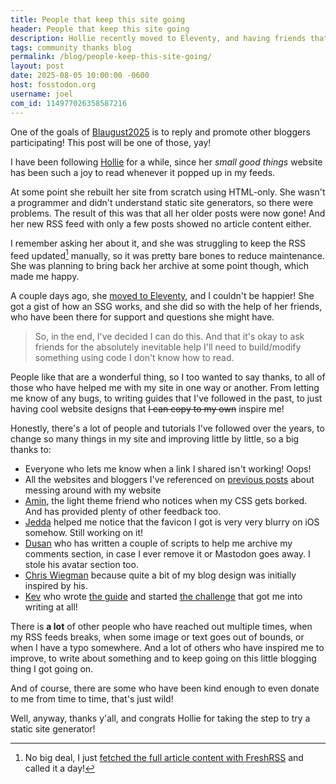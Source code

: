 ```yaml
---
title: People that keep this site going
header: People that keep this site going
description: Hollie recently moved to Eleventy, and having friends that help out and encourage you to improve is a great thing.
tags: community thanks blog
permalink: /blog/people-keep-this-site-going/
layout: post
date: 2025-08-05 10:00:00 -0600
host: fosstodon.org
username: joel
com_id: 114977026358587216
---
```


One of the goals of [Blaugust2025](/blog/blaugust-2025) is to reply and promote other bloggers participating! This post will be one of those, yay!

I have been following [Hollie](https://hollie.eilloh.net) for a while, since her *small good things* website has been such a joy to read whenever it popped up in my feeds. 

At some point she rebuilt her site from scratch using HTML-only. She wasn't a programmer and didn't understand static site generators, so there were problems. The result of this was that all her older posts were now gone! And her new RSS feed with only a few posts showed no article content either.

I remember asking her about it, and she was struggling to keep the RSS feed updated[^1] manually, so it was pretty bare bones to reduce maintenance. She was planning to bring back her archive at some point though, which made me happy.

[^1]:No big deal, I just [fetched the full article content with FreshRSS](/blog/freshrss) and called it a day!

A couple days ago, she [moved to Eleventy](https://hollie.eilloh.net/blog/2025/08/02/), and I couldn't be happier! She got a gist of how an SSG works, and she did so with the help of her friends, who have been there for support and questions she might have.

> So, in the end, I've decided I can do this. And that it's okay to ask friends for the absolutely inevitable help I'll need to build/modify something using code I don't know how to read.

People like that are a wonderful thing, so I too wanted to say thanks, to all of those who have helped me with my site in one way or another. From letting me know of any bugs, to writing guides that I've followed in the past, to just having cool website designs that ~~I can copy to my own~~ inspire me!

Honestly, there's a lot of people and tutorials I've followed over the years, to change so many things in my site and improving little by little, so a big thanks to:

- Everyone who lets me know when a link I shared isn't working! Oops!
- All the websites and bloggers I've referenced on [previous posts](/more/tags/jekyll) about messing around with my website
- [Amin](https://benjaminhollon.com), the light theme friend who notices when my CSS gets borked. And has provided plenty of other feedback too.
- [Jedda](https://notes.jeddacp.com) helped me notice that the favicon I got is very very blurry on iOS somehow. Still working on it!
- [Dusan](https://dusanmitrovic.rs) who has written a couple of scripts to help me archive my comments section, in case I ever remove it or Mastodon goes away. I stole his avatar section too.
- [Chris Wiegman](https://chriswiegman) because quite a bit of my blog design was initially inspired by his.
- [Kev](https://kevquirk.com) who wrote [the guide](https://kevquirk.com/how-to-build-jekyll-site-simple-css) and started [the challenge](https://100daystooffload.com) that got me into writing at all!

There is **a lot** of other people who have reached out multiple times, when my RSS feeds breaks, when some image or text goes out of bounds, or when I have a typo somewhere. And a lot of others who have inspired me to improve, to write about something and to keep going on this little blogging thing I got going on.

And of course, there are some who have been kind enough to even donate to me from time to time, that's just wild!

Well, anyway, thanks y'all, and congrats Hollie for taking the step to try a static site generator!

